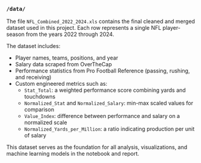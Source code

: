 ### `/data/`
The file `NFL_Combined_2022_2024.xls` contains the final cleaned and merged dataset used in this project. Each row represents a single NFL player-season from the years 2022 through 2024. 

The dataset includes:
- Player names, teams, positions, and year
- Salary data scraped from OverTheCap
- Performance statistics from Pro Football Reference (passing, rushing, and receiving)
- Custom engineered metrics such as:
  - `Stat_Total`: a weighted performance score combining yards and touchdowns
  - `Normalized_Stat` and `Normalized_Salary`: min-max scaled values for comparison
  - `Value_Index`: difference between performance and salary on a normalized scale
  - `Normalized_Yards_per_Million`: a ratio indicating production per unit of salary

This dataset serves as the foundation for all analysis, visualizations, and machine learning models in the notebook and report.

